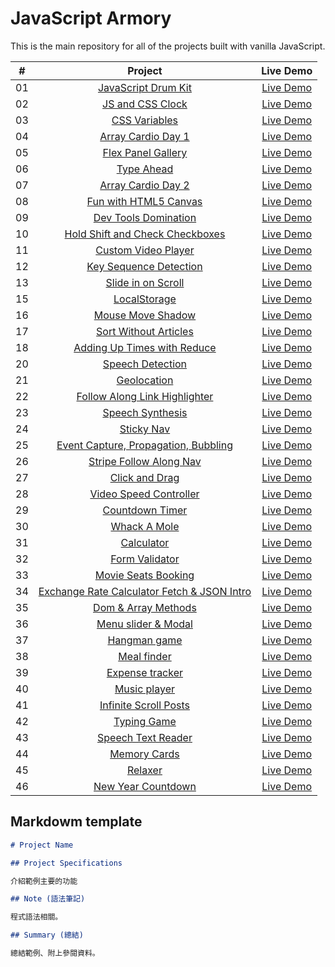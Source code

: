 ﻿# JavaScript Armory

This is the main repository for all of the projects built with vanilla JavaScript.

|  #  |                                                              Project                                                              |                                         Live Demo                                          |
| :-: | :-------------------------------------------------------------------------------------------------------------------------------: | :----------------------------------------------------------------------------------------: |
| 01  |               [JavaScript Drum Kit](https://github.com/moonydog12/JavaScript-Armory/tree/main/JavaScript-Drum-Kit)                |      [Live Demo](https://moonydog12.github.io/JavaScript-Armory/JavaScript-Drum-Kit/)      |
| 02  |                  [JS and CSS Clock](https://github.com/moonydog12/JavaScript-Armory/tree/main/JS-and-CSS-Clock)                   |        [Live Demo](https://moonydog12.github.io/JavaScript-Armory/JS-and-CSS-Clock)        |
| 03  |                     [CSS Variables](https://github.com/moonydog12/JavaScript-Armory/tree/main/CSS-Variables)                      |         [Live Demo](https://moonydog12.github.io/JavaScript-Armory/CSS-Variables/)         |
| 04  |                 [Array Cardio Day 1](https://github.com/moonydog12/JavaScript-Armory/tree/main/Array-Cardio-Day1)                 |       [Live Demo](https://moonydog12.github.io/JavaScript-Armory/Array-Cardio-Day1/)       |
| 05  |                [Flex Panel Gallery](https://github.com/moonydog12/JavaScript-Armory/tree/main/Flex-Panel-Gallery)                 |      [Live Demo](https://moonydog12.github.io/JavaScript-Armory/Flex-Panel-Gallery/)       |
| 06  |                        [Type Ahead](https://github.com/moonydog12/JavaScript-Armory/tree/main/Type-Ahead)                         |          [Live Demo](https://moonydog12.github.io/JavaScript-Armory/Type-Ahead/)           |
| 07  |                [Array Cardio Day 2](https://github.com/moonydog12/JavaScript-Armory/tree/main/Array-Cardio-Day-2)                 |      [Live Demo](https://moonydog12.github.io/JavaScript-Armory/Array-Cardio-Day-2/)       |
| 08  |             [Fun with HTML5 Canvas](https://github.com/moonydog12/JavaScript-Armory/tree/main/Fun-with-HTML5-Canvas)              |     [Live Demo](https://moonydog12.github.io/JavaScript-Armory/Fun-with-HTML5-Canvas/)     |
| 09  |              [Dev Tools Domination](https://github.com/moonydog12/JavaScript-Armory/tree/main/Dev-Tools-Domination)               |     [Live Demo](https://moonydog12.github.io/JavaScript-Armory/Dev-Tools-Domination/)      |
| 10  |              [Hold Shift and Check Checkboxes](https://github.com/moonydog12/JavaScript-Armory/tree/main/Hold-shift)              |          [Live Demo](https://moonydog12.github.io/JavaScript-Armory/Hold-shift/)           |
| 11  |               [Custom Video Player](https://github.com/moonydog12/JavaScript-Armory/tree/main/Custom-Video-Player)                |      [Live Demo](https://moonydog12.github.io/JavaScript-Armory/Custom-Video-Player/)      |
| 12  |            [Key Sequence Detection](https://github.com/moonydog12/JavaScript-Armory/tree/main/Key-Sequence-Detection)             |    [Live Demo](https://moonydog12.github.io/JavaScript-Armory/Key-Sequence-Detection/)     |
| 13  |                [Slide in on Scroll](https://github.com/moonydog12/JavaScript-Armory/tree/main/Slide-in-on-Scroll)                 |      [Live Demo](https://moonydog12.github.io/JavaScript-Armory/Slide-in-on-Scroll/)       |
| 15  |                      [LocalStorage](https://github.com/moonydog12/JavaScript-Armory/tree/main/LocalStorage)                       |         [Live Demo](https://moonydog12.github.io/JavaScript-Armory/LocalStorage/)          |
| 16  |                 [Mouse Move Shadow](https://github.com/moonydog12/JavaScript-Armory/tree/main/Mouse-Move-Shadow)                  |       [Live Demo](https://moonydog12.github.io/JavaScript-Armory/Mouse-Move-Shadow/)       |
| 17  |             [Sort Without Articles](https://github.com/moonydog12/JavaScript-Armory/tree/main/Sort-Without-Articles)              |     [Live Demo](https://moonydog12.github.io/JavaScript-Armory/Sort-Without-Articles/)     |
| 18  |       [Adding Up Times with Reduce](https://github.com/moonydog12/JavaScript-Armory/tree/main/Adding-Up-Times-with-Reduce)        |  [Live Demo](https://moonydog12.github.io/JavaScript-Armory/Adding-Up-Times-with-Reduce/)  |
| 20  |                  [Speech Detection](https://github.com/moonydog12/JavaScript-Armory/tree/main/Speech-Detection)                   |       [Live Demo](https://moonydog12.github.io/JavaScript-Armory/Speech-Detection/)        |
| 21  |                       [Geolocation](https://github.com/moonydog12/JavaScript-Armory/tree/main/Geolocation)                        |          [Live Demo](https://moonydog12.github.io/JavaScript-Armory/Geolocation/)          |
| 22  |     [Follow Along Link Highlighter](https://github.com/moonydog12/JavaScript-Armory/tree/main/Follow-Along-Link-Highlighter)      | [Live Demo](https://moonydog12.github.io/JavaScript-Armory/Follow-Along-Link-Highlighter/) |
| 23  |                  [Speech Synthesis](https://github.com/moonydog12/JavaScript-Armory/tree/main/Speech-Synthesis)                   |       [Live Demo](https://moonydog12.github.io/JavaScript-Armory/Speech-Synthesis/)        |
| 24  |                        [Sticky Nav](https://github.com/moonydog12/JavaScript-Armory/tree/main/Sticky-Nav)                         |          [Live Demo](https://moonydog12.github.io/JavaScript-Armory/Sticky-Nav/)           |
| 25  |               [Event Capture, Propagation, Bubbling](https://github.com/moonydog12/JavaScript-Armory/tree/main/EPB)               |              [Live Demo](https://moonydog12.github.io/JavaScript-Armory/EPB/)              |
| 26  |           [Stripe Follow Along Nav](https://github.com/moonydog12/JavaScript-Armory/tree/main/Stripe-Follow-Along-Nav)            |    [Live Demo](https://moonydog12.github.io/JavaScript-Armory/Stripe-Follow-Along-Nav/)    |
| 27  |                    [Click and Drag](https://github.com/moonydog12/JavaScript-Armory/tree/main/Click-and-Drag)                     |        [Live Demo](https://moonydog12.github.io/JavaScript-Armory/Click-and-Drag/)         |
| 28  |            [Video Speed Controller](https://github.com/moonydog12/JavaScript-Armory/tree/main/Video-Speed-Controller)             |    [Live Demo](https://moonydog12.github.io/JavaScript-Armory/Video-Speed-Controller/)     |
| 29  |                   [Countdown Timer](https://github.com/moonydog12/JavaScript-Armory/tree/main/Countdown-Timer)                    |        [Live Demo](https://moonydog12.github.io/JavaScript-Armory/Countdown-Timer/)        |
| 30  |                      [Whack A Mole](https://github.com/moonydog12/JavaScript-Armory/tree/main/Whack-A-Mole)                       |         [Live Demo](https://moonydog12.github.io/JavaScript-Armory/Whack-A-Mole/)          |
| 31  |                        [Calculator](https://github.com/moonydog12/JavaScript-Armory/tree/main/Calculator)                         |          [Live Demo](https://moonydog12.github.io/JavaScript-Armory/Calculator/)           |
| 32  |                    [Form Validator](https://github.com/moonydog12/JavaScript-Armory/tree/main/Form-Validator)                     |        [Live Demo](https://moonydog12.github.io/JavaScript-Armory/Form-Validator/)         |
| 33  |               [Movie Seats Booking](https://github.com/moonydog12/JavaScript-Armory/tree/main/Movie-Seats-Booking)                |      [Live Demo](https://moonydog12.github.io/JavaScript-Armory/Movie-Seats-Booking/)      |
| 34  | [Exchange Rate Calculator Fetch & JSON Intro](https://github.com/moonydog12/JavaScript-Armory/tree/main/Exchange-Rate-Calculator) |   [Live Demo](https://moonydog12.github.io/JavaScript-Armory/Exchange-Rate-Calculator/)    |
| 35  |                [Dom & Array Methods](https://github.com/moonydog12/JavaScript-Armory/tree/main/DOM-Array-Methods)                 |       [Live Demo](https://moonydog12.github.io/JavaScript-Armory/DOM-Array-Methods/)       |
| 36  |               [Menu slider & Modal](https://github.com/moonydog12/JavaScript-Armory/tree/main/Menu-Slider-&-Modal)                |      [Live Demo](https://moonydog12.github.io/JavaScript-Armory/Menu-Slider-&-Modal/)      |
| 37  |                         [Hangman game](https://github.com/moonydog12/JavaScript-Armory/tree/main/Hangman)                         |            [Live Demo](https://moonydog12.github.io/JavaScript-Armory/Hangman/)            |
| 38  |                       [Meal finder](https://github.com/moonydog12/JavaScript-Armory/tree/main/Meal-Finder/)                       |          [Live Demo](https://moonydog12.github.io/JavaScript-Armory/Meal-Finder/)          |
| 39  |                   [Expense tracker](https://github.com/moonydog12/JavaScript-Armory/tree/main/Expense-Tracker/)                   |        [Live Demo](https://moonydog12.github.io/JavaScript-Armory/Expense-Tracker/)        |
| 40  |                      [Music player](https://github.com/moonydog12/JavaScript-Armory/tree/main/Music-Player/)                      |         [Live Demo](https://moonydog12.github.io/JavaScript-Armory/Music-Player/)          |
| 41  |                [Infinite Scroll Posts](https://github.com/moonydog12/JavaScript-Armory/tree/main/Infinite-scroll/)                |        [Live Demo](https://moonydog12.github.io/JavaScript-Armory/Infinite-scroll/)        |
| 42  |                       [Typing Game](https://github.com/moonydog12/JavaScript-Armory/tree/main/Typing-Game)                        |          [Live Demo](https://moonydog12.github.io/JavaScript-Armory/Typing-Game/)          |
| 43  |                   [Speech Text Reader](https://github.com/moonydog12/JavaScript-Armory/tree/main/Speech-reader)                   |         [Live Demo](https://moonydog12.github.io/JavaScript-Armory/Speech-reader/)         |
| 44  |                      [Memory Cards](https://github.com/moonydog12/JavaScript-Armory/tree/main/Memory-Cards/)                      |         [Live Demo](https://moonydog12.github.io/JavaScript-Armory/Memory-Cards/)          |
| 45  |                         [Relaxer](https://github.com/moonydog12/JavaScript-Armory/tree/main/Relaxer-App/)                         |          [Live Demo](https://moonydog12.github.io/JavaScript-Armory/Relaxer-App/)          |
| 46  |                [New Year Countdown](https://github.com/moonydog12/JavaScript-Armory/tree/main/New-Year-Countdown/)                |      [Live Demo](https://moonydog12.github.io/JavaScript-Armory/New-Year-Countdown/)       |

## Markdowm template

```markdown
# Project Name

## Project Specifications

介紹範例主要的功能

## Note (語法筆記)

程式語法相關。

## Summary (總結)

總結範例、附上參閱資料。
```
